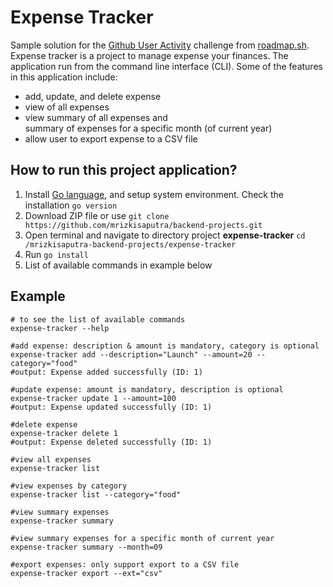 # Expense Tracker
Sample solution for the [Github User Activity](https://roadmap.sh/projects/expense-tracker) challenge from [roadmap.sh](https://roadmap.sh/). Expense tracker is a project to manage expense your finances. The application run from the command line interface (CLI).
Some of the features in this application include:

- add, update, and delete expense
- view of all expenses
- view summary of all expenses and  
  summary of expenses for a specific month (of current year)
- allow user to export expense to a CSV file

## How to run this project application?
1. Install [Go language](https://go.dev), and setup system environment. Check the installation ``go version``
2. Download ZIP file or use ``git clone https://github.com/mrizkisaputra/backend-projects.git``
3. Open terminal and navigate to directory project **expense-tracker** ``cd /mrizkisaputra-backend-projects/expense-tracker``
4. Run ``go install``
5. List of available commands in example below


## Example
```shell
# to see the list of available commands
expense-tracker --help

#add expense: description & amount is mandatory, category is optional
expense-tracker add --description="Launch" --amount=20 --category="food"
#output: Expense added successfully (ID: 1)

#update expense: amount is mandatory, description is optional
expense-tracker update 1 --amount=100
#output: Expense updated successfully (ID: 1)

#delete expense
expense-tracker delete 1
#output: Expense deleted successfully (ID: 1)

#view all expenses
expense-tracker list

#view expenses by category
expense-tracker list --category="food"

#view summary expenses
expense-tracker summary

#view summary expenses for a specific month of current year
expense-tracker summary --month=09

#export expenses: only support export to a CSV file
expense-tracker export --ext="csv"
```